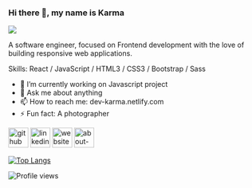 ### Hi there 👋, my name is Karma
![](https://cdn.dribbble.com/users/2131993/screenshots/4948736/thoughtworks-gif_dribbble.gif)

A software engineer, focused on Frontend development with the love of building responsive web applications.

Skills: React / JavaScript  / HTML3 / CSS3 / Bootstrap / Sass

- 🔭 I’m currently working on Javascript project 
- 💬 Ask me about anything 
- 📫 How to reach me: dev-karma.netlify.com 
- ⚡ Fun fact: A photographer 


[<img src='https://cdn.jsdelivr.net/npm/simple-icons@3.0.1/icons/github.svg' alt='github' height='40'>](https://github.com/coderkarma)  [<img src='https://cdn.jsdelivr.net/npm/simple-icons@3.0.1/icons/linkedin.svg' alt='linkedin' height='40'>](https://www.linkedin.com/in/https://www.linkedin.com/in/karma-drukpa//)  [<img src='https://cdn.jsdelivr.net/npm/simple-icons@3.0.1/icons/icloud.svg' alt='website' height='40'>](http://dev-karma.netlify.com/)  [<img src='https://cdn.jsdelivr.net/npm/simple-icons@3.0.1/icons/about-dot-me.svg' alt='about-dot-me' height='40'>](http://dev-karma.netlify.com/)  

[![Top Langs](https://github-readme-stats.vercel.app/api/top-langs/?username=coderkarma)](https://github.com/anuraghazra/github-readme-stats)

![Profile views](https://gpvc.arturio.dev/coderkarma)  
